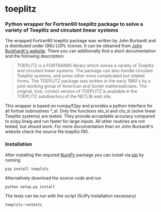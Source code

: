 # toeplitz
### Python wrapper for Fortran90 toeplitz package to solve a variety of Toeplitz and circulant linear systems

The wrapped Fortran90 toeplitz package was written by John Burkardt and is distributed under GNU LGPL license.
It can be obtained from [John Burkhardt's website][1].
There you can additionally find a short documentation and the following description:
> TOEPLITZ is a FORTRAN90 library which solves a variety of Toeplitz and circulant linear systems.
The package can also handle circulant Toeplitz systems, and some other more complicated but related forms.
The TOEPLITZ package was written in the early 1980's by a joint working group of American and Soviet mathematicians.
The original, true, correct version of TOEPLITZ is available in the TOEPLITZ subdirectory of the NETLIB web site.

This wrapper is based on numpy/f2py and provides a python interface for all fortran subroutines *_sl.
Only the functions sto_sl and cto_sl (solve linear Toeplitz systems) are tested.
They provide acceptable accuracy compared to scipy.linalg and run faster for large inputs.
All other routines are not tested, but should work.
For more documentation than on John Burkardt's website check the source file toeplitz.f90.

### Installation

After installing the required [NumPy][2] package you can install via [pip][3]
by running

    pip install toeplitz

Alternatively download the source code and run
   
    python setup.py install

The tests can be run with the script (SciPy installation necessary)  
   
    toeplitz-runtests

[1]: http://people.sc.fsu.edu/~jburkardt/f_src/toeplitz/toeplitz.html
[2]: http://www.numpy.org/
[3]: http://www.pip-installer.org/